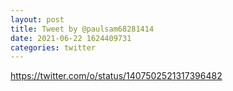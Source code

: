```yaml
--- 
layout: post 
title: Tweet by @paulsam68281414 
date: 2021-06-22 1624409731 
categories: twitter 
--- 
```

https://twitter.com/o/status/1407502521317396482